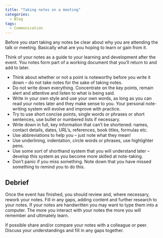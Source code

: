 ```yaml
---
title: "Taking notes on a meeting"
categories:
  - Blog
tags:
  - Communication
---
```

Before you start taking any notes be clear about why you are attending the talk or meeting. Basically what are you hoping to learn or gain from it.

Think of your notes as a guide to your learning and development after the event. You notes form part of a working document that you’ll return to and add to later.

<ul>
<li>Think about whether or not a point is noteworthy before you write it down – do not take notes for the sake of taking notes.</li>
<li>Do not write down everything. Concentrate on the key points, remain alert and attentive and listen to what is being said.</li>
<li>Write in your own style and use your own words, as long as you can read your notes later and they make sense to you.  Your personal note-writing system will evolve and improve with practice.</li>
<li>Try to use short concise points, single words or phrases or short sentences, use bullet or numbered lists if necessary.</li>
<li>Write down in full, key information that can’t be shortened: names, contact details, dates, URL’s, references, book titles, formulas etc.</li>
<li>Use abbreviations to help you – just note what they mean!</li>
<li>Use underlining, indentation, circle words or phrases, use highlighter pens.</li>
<li>Use some sort of shorthand system that you will understand later – develop this system as you become more skilled at note-taking.</li>
<li>Don’t panic if you miss something. Note down that you have missed something to remind you to do this.</li>
</ul>

<h2> Debrief </h2>

Once the event has finished, you should review and, where necessary, rework your notes. Fill in any gaps, adding content and further research to your notes.  If your notes are handwritten you may want to type them into a computer. The more you interact with your notes the more you will remember and ultimately learn.

If possible share and/or compare your notes with a colleague or peer. Discuss your understandings and fill in any gaps together.
